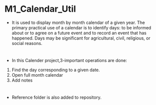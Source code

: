 # M1_Calendar_Util
* It is used to display month by month calendar of a given year. The primary practical use of a calendar is to identify days: to be informed about or to agree on a future event and to record an event that has happened. Days may be significant for agricultural, civil, religious, or social reasons.
#
* In this Calender project,3-important operations are done:
1. Find the day corresponding to a given date.
2. Open full month calendar
3. Add notes 

#
* Reference folder is also added to repository.
#
